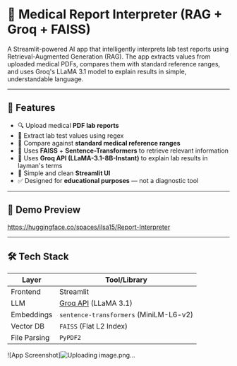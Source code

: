 
# 🧪 Medical Report Interpreter (RAG + Groq + FAISS)

A Streamlit-powered AI app that intelligently interprets lab test reports using Retrieval-Augmented Generation (RAG). The app extracts values from uploaded medical PDFs, compares them with standard reference ranges, and uses Groq's LLaMA 3.1 model to explain results in simple, understandable language.

---

## 🚀 Features

- 🔍 Upload medical **PDF lab reports**
- 📑 Extract lab test values using regex
- 📘 Compare against **standard medical reference ranges**
- 🧠 Uses **FAISS** + **Sentence-Transformers** to retrieve relevant information
- 💬 Uses **Groq API (LLaMA-3.1-8B-Instant)** to explain lab results in layman's terms
- 🎨 Simple and clean **Streamlit UI**
- ✅ Designed for **educational purposes** — not a diagnostic tool

---

## 📸 Demo Preview

https://huggingface.co/spaces/ilsa15/Report-Interpreter

---

## 🛠️ Tech Stack

| Layer       | Tool/Library                         |
|-------------|--------------------------------------|
| Frontend    | Streamlit                            |
| LLM         | [Groq API](https://console.groq.com) (LLaMA 3.1) |
| Embeddings  | `sentence-transformers` (MiniLM-L6-v2) |
| Vector DB   | `FAISS` (Flat L2 Index)              |
| File Parsing| `PyPDF2`                             |


![App Screenshot]![Uploading image.png…]()









